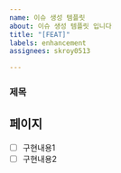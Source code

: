 ```yaml
---
name: 이슈 생성 템플릿
about: 이슈 생성 템플릿 입니다
title: "[FEAT]"
labels: enhancement
assignees: skroy0513

---
```


### 제목
## 페이지
- [ ] 구현내용1
- [ ] 구현내용2
